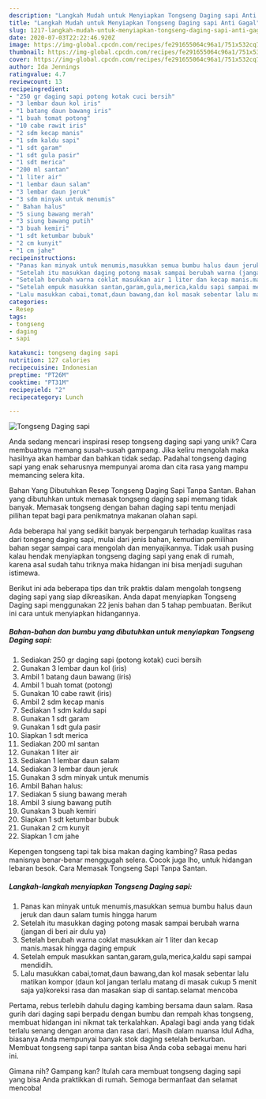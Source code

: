 ```yaml
---
description: "Langkah Mudah untuk Menyiapkan Tongseng Daging sapi Anti Gagal"
title: "Langkah Mudah untuk Menyiapkan Tongseng Daging sapi Anti Gagal"
slug: 1217-langkah-mudah-untuk-menyiapkan-tongseng-daging-sapi-anti-gagal
date: 2020-07-03T22:22:46.920Z
image: https://img-global.cpcdn.com/recipes/fe291655064c96a1/751x532cq70/tongseng-daging-sapi-foto-resep-utama.jpg
thumbnail: https://img-global.cpcdn.com/recipes/fe291655064c96a1/751x532cq70/tongseng-daging-sapi-foto-resep-utama.jpg
cover: https://img-global.cpcdn.com/recipes/fe291655064c96a1/751x532cq70/tongseng-daging-sapi-foto-resep-utama.jpg
author: Ida Jennings
ratingvalue: 4.7
reviewcount: 13
recipeingredient:
- "250 gr daging sapi potong kotak cuci bersih"
- "3 lembar daun kol iris"
- "1 batang daun bawang iris"
- "1 buah tomat potong"
- "10 cabe rawit iris"
- "2 sdm kecap manis"
- "1 sdm kaldu sapi"
- "1 sdt garam"
- "1 sdt gula pasir"
- "1 sdt merica"
- "200 ml santan"
- "1 liter air"
- "1 lembar daun salam"
- "3 lembar daun jeruk"
- "3 sdm minyak untuk menumis"
- " Bahan halus"
- "5 siung bawang merah"
- "3 siung bawang putih"
- "3 buah kemiri"
- "1 sdt ketumbar bubuk"
- "2 cm kunyit"
- "1 cm jahe"
recipeinstructions:
- "Panas kan minyak untuk menumis,masukkan semua bumbu halus daun jeruk dan daun salam tumis hingga harum"
- "Setelah itu masukkan daging potong masak sampai berubah warna (jangan di beri air dulu ya)"
- "Setelah berubah warna coklat masukkan air 1 liter dan kecap manis.masak hingga daging empuk"
- "Setelah empuk masukkan santan,garam,gula,merica,kaldu sapi sampai mendidih."
- "Lalu masukkan cabai,tomat,daun bawang,dan kol masak sebentar lalu matikan kompor (daun kol jangan terlalu matang di masak cukup 5 menit saja ya)koreksi rasa dan masakan siap di santap.selamat mencoba"
categories:
- Resep
tags:
- tongseng
- daging
- sapi

katakunci: tongseng daging sapi 
nutrition: 127 calories
recipecuisine: Indonesian
preptime: "PT26M"
cooktime: "PT31M"
recipeyield: "2"
recipecategory: Lunch

---
```



![Tongseng Daging sapi](https://img-global.cpcdn.com/recipes/fe291655064c96a1/751x532cq70/tongseng-daging-sapi-foto-resep-utama.jpg)

Anda sedang mencari inspirasi resep tongseng daging sapi yang unik? Cara membuatnya memang susah-susah gampang. Jika keliru mengolah maka hasilnya akan hambar dan bahkan tidak sedap. Padahal tongseng daging sapi yang enak seharusnya mempunyai aroma dan cita rasa yang mampu memancing selera kita.

Bahan Yang Dibutuhkan Resep Tongseng Daging Sapi Tanpa Santan. Bahan yang dibutuhkan untuk memasak tongseng daging sapi memang tidak banyak. Memasak tongseng dengan bahan daging sapi tentu menjadi pilihan tepat bagi para penikmatnya makanan olahan sapi.

Ada beberapa hal yang sedikit banyak berpengaruh terhadap kualitas rasa dari tongseng daging sapi, mulai dari jenis bahan, kemudian pemilihan bahan segar sampai cara mengolah dan menyajikannya. Tidak usah pusing kalau hendak menyiapkan tongseng daging sapi yang enak di rumah, karena asal sudah tahu triknya maka hidangan ini bisa menjadi suguhan istimewa.


Berikut ini ada beberapa tips dan trik praktis dalam mengolah tongseng daging sapi yang siap dikreasikan. Anda dapat menyiapkan Tongseng Daging sapi menggunakan 22 jenis bahan dan 5 tahap pembuatan. Berikut ini cara untuk menyiapkan hidangannya.

<!--inarticleads1-->

##### Bahan-bahan dan bumbu yang dibutuhkan untuk menyiapkan Tongseng Daging sapi:

1. Sediakan 250 gr daging sapi (potong kotak) cuci bersih
1. Gunakan 3 lembar daun kol (iris)
1. Ambil 1 batang daun bawang (iris)
1. Ambil 1 buah tomat (potong)
1. Gunakan 10 cabe rawit (iris)
1. Ambil 2 sdm kecap manis
1. Sediakan 1 sdm kaldu sapi
1. Gunakan 1 sdt garam
1. Gunakan 1 sdt gula pasir
1. Siapkan 1 sdt merica
1. Sediakan 200 ml santan
1. Gunakan 1 liter air
1. Sediakan 1 lembar daun salam
1. Sediakan 3 lembar daun jeruk
1. Gunakan 3 sdm minyak untuk menumis
1. Ambil  Bahan halus:
1. Sediakan 5 siung bawang merah
1. Ambil 3 siung bawang putih
1. Gunakan 3 buah kemiri
1. Siapkan 1 sdt ketumbar bubuk
1. Gunakan 2 cm kunyit
1. Siapkan 1 cm jahe


Kepengen tongseng tapi tak bisa makan daging kambing? Rasa pedas manisnya benar-benar menggugah selera. Cocok juga lho, untuk hidangan lebaran besok. Cara Memasak Tongseng Sapi Tanpa Santan. 

<!--inarticleads2-->

##### Langkah-langkah menyiapkan Tongseng Daging sapi:

1. Panas kan minyak untuk menumis,masukkan semua bumbu halus daun jeruk dan daun salam tumis hingga harum
1. Setelah itu masukkan daging potong masak sampai berubah warna (jangan di beri air dulu ya)
1. Setelah berubah warna coklat masukkan air 1 liter dan kecap manis.masak hingga daging empuk
1. Setelah empuk masukkan santan,garam,gula,merica,kaldu sapi sampai mendidih.
1. Lalu masukkan cabai,tomat,daun bawang,dan kol masak sebentar lalu matikan kompor (daun kol jangan terlalu matang di masak cukup 5 menit saja ya)koreksi rasa dan masakan siap di santap.selamat mencoba


Pertama, rebus terlebih dahulu daging kambing bersama daun salam. Rasa gurih dari daging sapi berpadu dengan bumbu dan rempah khas tongseng, membuat hidangan ini nikmat tak terkalahkan. Apalagi bagi anda yang tidak terlalu senang dengan aroma dan rasa dari. Masih dalam nuansa Idul Adha, biasanya Anda mempunyai banyak stok daging setelah berkurban. Membuat tongseng sapi tanpa santan bisa Anda coba sebagai menu hari ini. 

Gimana nih? Gampang kan? Itulah cara membuat tongseng daging sapi yang bisa Anda praktikkan di rumah. Semoga bermanfaat dan selamat mencoba!
